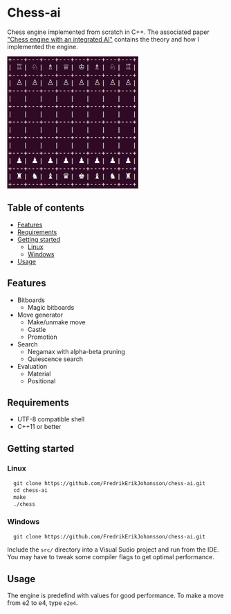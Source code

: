 # Chess-ai
Chess engine implemented from scratch in C++. The associated paper ["Chess engine with an integrated AI"](./img/TNM095___Report.pdf) contains the theory and how I implemented the engine.

![Board](img/board.png)

## Table of contents
* [Features](#Features)
* [Requirements](#Requirements)
* [Getting started](#Getting-started)
  * [Linux](#Linux)
  * [Windows](#Windows)
* [Usage](#Usage)

## Features
* Bitboards
  * Magic bitboards
* Move generator
  * Make/unmake move
  * Castle
  * Promotion
* Search
  * Negamax with alpha-beta pruning
  * Quiescence search
* Evaluation
  * Material
  * Positional

## Requirements
* UTF-8 compatible shell
* C++11 or better

## Getting started
### Linux
```
  git clone https://github.com/FredrikErikJohansson/chess-ai.git
  cd chess-ai
  make
  ./chess
```

### Windows
```
  git clone https://github.com/FredrikErikJohansson/chess-ai.git
```
Include the `src/` directory into a Visual Sudio project and run from the IDE. You may have to tweak some compiler flags to get optimal performance.

## Usage
The engine is predefind with values for good performance. To make a move from e2 to e4, type `e2e4`.
